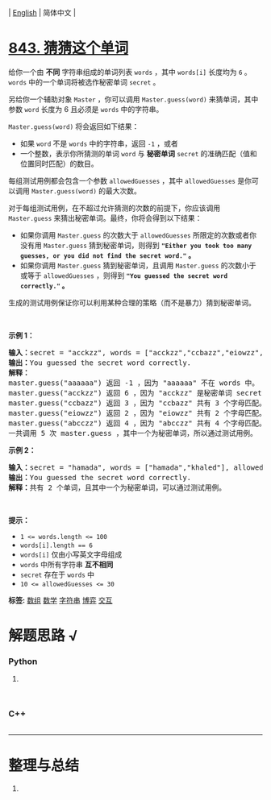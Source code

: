 | [English](README_EN.md) | 简体中文 |

# [843. 猜猜这个单词](https://leetcode.cn/problems/guess-the-word)
<p>给你一个由 <strong>不同</strong> 字符串组成的单词列表&nbsp;<code>words</code> ，其中 <code>words[i]</code>&nbsp;长度均为&nbsp;<code>6</code> 。<code>words</code> 中的一个单词将被选作秘密单词 <code>secret</code>&nbsp;。</p>

<p>另给你一个辅助对象&nbsp;<code>Master</code> ，你可以调用&nbsp;<code>Master.guess(word)</code> 来猜单词，其中参数 <code>word</code> 长度为 6 且必须是 <code>words</code> 中的字符串。</p>

<p><code>Master.guess(word)</code> 将会返回如下结果：</p>

<ul>
	<li>如果 <code>word</code> 不是 <code>words</code> 中的字符串，返回 <code>-1</code> ，或者</li>
	<li>一个整数，表示你所猜测的单词 <code>word</code> 与 <strong>秘密单词</strong>&nbsp;<code>secret</code>&nbsp;的准确匹配（值和位置同时匹配）的数目。</li>
</ul>

<p>每组测试用例都会包含一个参数 <code>allowedGuesses</code> ，其中 <code>allowedGuesses</code> 是你可以调用 <code>Master.guess(word)</code> 的最大次数。</p>

<p>对于每组测试用例，在不超过允许猜测的次数的前提下，你应该调用 <code>Master.guess</code> 来猜出秘密单词。最终，你将会得到以下结果：</p>

<ul>
	<li>如果你调用 <code>Master.guess</code> 的次数大于 <code>allowedGuesses</code> 所限定的次数或者你没有用 <code>Master.guess</code> 猜到秘密单词，则得到 <strong><code>"Either you took too many guesses, or you did not find the secret word."</code> 。</strong></li>
	<li>如果你调用 <code>Master.guess</code> 猜到秘密单词，且调用 <code>Master.guess</code> 的次数小于或等于 <code>allowedGuesses</code> ，则得到 <strong><code>"You guessed the secret word correctly."</code> 。</strong></li>
</ul>

<p>生成的测试用例保证你可以利用某种合理的策略（而不是暴力）猜到秘密单词。</p>
&nbsp;

<p><strong>示例 1：</strong></p>

<pre>
<strong>输入：</strong>secret = "acckzz", words = ["acckzz","ccbazz","eiowzz","abcczz"], allowedGuesses = 10
<strong>输出：</strong>You guessed the secret word correctly.
<strong>解释：</strong>
master.guess("aaaaaa") 返回 -1 ，因为 "aaaaaa" 不在 words 中。
master.guess("acckzz") 返回 6 ，因为 "acckzz" 是秘密单词 secret ，共有 6 个字母匹配。
master.guess("ccbazz") 返回 3 ，因为 "ccbazz" 共有 3 个字母匹配。
master.guess("eiowzz") 返回 2 ，因为 "eiowzz" 共有 2 个字母匹配。
master.guess("abcczz") 返回 4 ，因为 "abcczz" 共有 4 个字母匹配。
一共调用 5 次 master.guess ，其中一个为秘密单词，所以通过测试用例。
</pre>

<p><strong>示例 2：</strong></p>

<pre>
<strong>输入：</strong>secret = "hamada", words = ["hamada","khaled"], allowedGuesses = 10
<strong>输出：</strong>You guessed the secret word correctly.
<strong>解释：</strong>共有 2 个单词，且其中一个为秘密单词，可以通过测试用例。</pre>

<p>&nbsp;</p>

<p><strong>提示：</strong></p>

<ul>
	<li><code>1 &lt;= words.length &lt;= 100</code></li>
	<li><code>words[i].length == 6</code></li>
	<li><code>words[i]</code> 仅由小写英文字母组成</li>
	<li><code>words</code> 中所有字符串 <strong>互不相同</strong></li>
	<li><code>secret</code> 存在于 <code>words</code> 中</li>
	<li><code>10 &lt;= allowedGuesses &lt;= 30</code></li>
</ul>

**标签:**  [数组](https://leetcode.cn/tag/array) [数学](https://leetcode.cn/tag/math) [字符串](https://leetcode.cn/tag/string) [博弈](https://leetcode.cn/tag/game-theory) [交互](https://leetcode.cn/tag/interactive) 
# 解题思路 √

### Python

1. 

```python

```


```python

```

### C++

```cpp

```

---



# 整理与总结

1. 